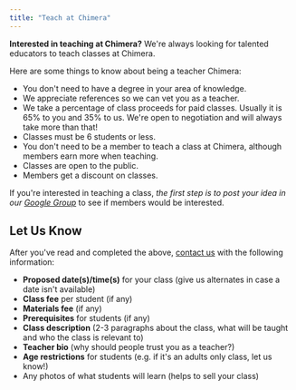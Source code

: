 ```yaml
---
title: "Teach at Chimera"
---
```


**Interested in teaching at Chimera?** We're always looking for talented educators to teach classes at Chimera.

Here are some things to know about being a teacher Chimera:

- You don't need to have a degree in your area of knowledge.
- We appreciate references so we can vet you as a teacher.
- We take a percentage of class proceeds for paid classes. Usually it is 65% to you and 35% to us. We're open to negotiation and will always take more than that!
- Classes must be 6 students or less.
- You don't need to be a member to teach a class at Chimera, although members earn more when teaching.
- Classes are open to the public.
- Members get a discount on classes.

If you're interested in teaching a class, *the first step is to post your idea in our [Google Group](https://groups.google.com/forum/#!forum/chimera-art-space)* to see if members would be interested.


## Let Us Know

After you've read and completed the above, [contact us](/contact/) with the following information:

- **Proposed date(s)/time(s)** for your class (give us alternates in case a date isn't available)
- **Class fee** per student (if any)
- **Materials fee** (if any)
- **Prerequisites** for students (if any)
- **Class description** (2-3 paragraphs about the class, what will be taught and who the class is relevant to)
- **Teacher bio** (why should people trust you as a teacher?)
- **Age restrictions** for students (e.g. if it's an adults only class, let us know!)
- Any photos of what students will learn (helps to sell your class)
